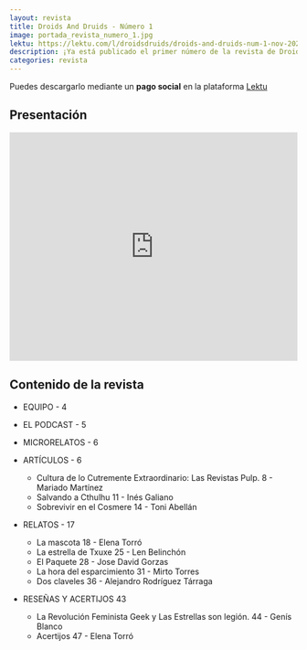 ```yaml
---
layout: revista
title: Droids And Druids - Número 1
image: portada_revista_numero_1.jpg
lektu: https://lektu.com/l/droidsdruids/droids-and-druids-num-1-nov-2020/15220
description: ¡Ya está publicado el primer número de la revista de Droids And Druids!
categories: revista
---
```


Puedes descargarlo mediante un **pago social** en la plataforma [Lektu](https://lektu.com/l/droidsdruids/droids-and-druids-num-1-nov-2020/15220)

## Presentación

<iframe width="100%" height="400px" src="https://www.youtube.com/embed/x_qatd5u2mU" frameborder="0" allow="accelerometer; autoplay; clipboard-write; encrypted-media; gyroscope; picture-in-picture" allowfullscreen></iframe>

## Contenido de la revista

* EQUIPO - 4
* EL PODCAST - 5
* MICRORELATOS - 6
* ARTÍCULOS - 6
    * Cultura de lo Cutremente Extraordinario: Las Revistas Pulp. 8 - Mariado Martínez
    * Salvando a Cthulhu 11 - Inés Galiano
    * Sobrevivir en el Cosmere 14 - Toni Abellán

* RELATOS - 17
    * La mascota 18 - Elena Torró
    * La estrella de Txuxe 25 - Len Belinchón
    * El Paquete 28 - Jose David Gorzas
    * La hora del esparcimiento 31 - Mirto Torres
    * Dos claveles 36 - Alejandro Rodríguez Tárraga

* RESEÑAS Y ACERTIJOS 43
    * La Revolución Feminista Geek y Las Estrellas son legión. 44 - Genís Blanco
    * Acertijos 47 - Elena Torró